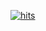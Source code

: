 [![hits](https://myhits.vercel.app/api/hit/https%3A%2F%2Fgithub.com%2Fjwpark1211?color=gray&label=hits&size=small)](https://myhits.vercel.app)
